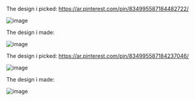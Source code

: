 The design i picked: https://ar.pinterest.com/pin/834995587184482722/

![image](https://user-images.githubusercontent.com/36519570/218763283-f1577718-127a-4e72-9e2f-38b18b2ee8d0.png)

The design i made:

![image](https://user-images.githubusercontent.com/36519570/218763528-fde4c3bb-1c73-47de-941d-5d2827e11042.png)

The design i picked: https://ar.pinterest.com/pin/834995587184237046/

![image](https://user-images.githubusercontent.com/36519570/217011929-0403a91b-13f9-4365-b629-0dc1b788c113.png)

The design i made:

![image](https://user-images.githubusercontent.com/36519570/217012740-cb290f6f-f0fb-49f9-837a-de76861bb3c5.png)
